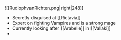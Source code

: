 ![[RudlophvanRichten.png|right|248]]
- Secretly disguised at [[Rictavia]]
- Expert on fighting Vampires and is a strong mage
- Currently looking after [[Arabelle]] in [[Vallaki]]
- 
